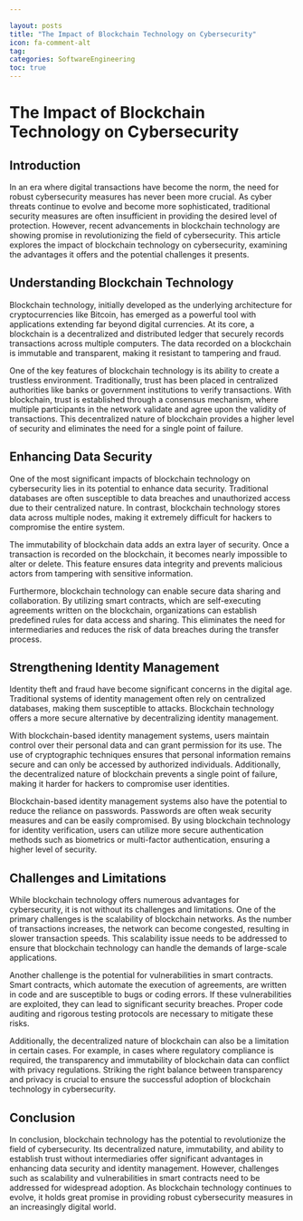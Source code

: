 ```yaml
---

layout: posts
title: "The Impact of Blockchain Technology on Cybersecurity"
icon: fa-comment-alt
tag:      
categories: SoftwareEngineering
toc: true
---
```




# The Impact of Blockchain Technology on Cybersecurity

## Introduction

In an era where digital transactions have become the norm, the need for robust cybersecurity measures has never been more crucial. As cyber threats continue to evolve and become more sophisticated, traditional security measures are often insufficient in providing the desired level of protection. However, recent advancements in blockchain technology are showing promise in revolutionizing the field of cybersecurity. This article explores the impact of blockchain technology on cybersecurity, examining the advantages it offers and the potential challenges it presents.

## Understanding Blockchain Technology

Blockchain technology, initially developed as the underlying architecture for cryptocurrencies like Bitcoin, has emerged as a powerful tool with applications extending far beyond digital currencies. At its core, a blockchain is a decentralized and distributed ledger that securely records transactions across multiple computers. The data recorded on a blockchain is immutable and transparent, making it resistant to tampering and fraud.

One of the key features of blockchain technology is its ability to create a trustless environment. Traditionally, trust has been placed in centralized authorities like banks or government institutions to verify transactions. With blockchain, trust is established through a consensus mechanism, where multiple participants in the network validate and agree upon the validity of transactions. This decentralized nature of blockchain provides a higher level of security and eliminates the need for a single point of failure.

## Enhancing Data Security

One of the most significant impacts of blockchain technology on cybersecurity lies in its potential to enhance data security. Traditional databases are often susceptible to data breaches and unauthorized access due to their centralized nature. In contrast, blockchain technology stores data across multiple nodes, making it extremely difficult for hackers to compromise the entire system.

The immutability of blockchain data adds an extra layer of security. Once a transaction is recorded on the blockchain, it becomes nearly impossible to alter or delete. This feature ensures data integrity and prevents malicious actors from tampering with sensitive information.

Furthermore, blockchain technology can enable secure data sharing and collaboration. By utilizing smart contracts, which are self-executing agreements written on the blockchain, organizations can establish predefined rules for data access and sharing. This eliminates the need for intermediaries and reduces the risk of data breaches during the transfer process.

## Strengthening Identity Management

Identity theft and fraud have become significant concerns in the digital age. Traditional systems of identity management often rely on centralized databases, making them susceptible to attacks. Blockchain technology offers a more secure alternative by decentralizing identity management.

With blockchain-based identity management systems, users maintain control over their personal data and can grant permission for its use. The use of cryptographic techniques ensures that personal information remains secure and can only be accessed by authorized individuals. Additionally, the decentralized nature of blockchain prevents a single point of failure, making it harder for hackers to compromise user identities.

Blockchain-based identity management systems also have the potential to reduce the reliance on passwords. Passwords are often weak security measures and can be easily compromised. By using blockchain technology for identity verification, users can utilize more secure authentication methods such as biometrics or multi-factor authentication, ensuring a higher level of security.

## Challenges and Limitations

While blockchain technology offers numerous advantages for cybersecurity, it is not without its challenges and limitations. One of the primary challenges is the scalability of blockchain networks. As the number of transactions increases, the network can become congested, resulting in slower transaction speeds. This scalability issue needs to be addressed to ensure that blockchain technology can handle the demands of large-scale applications.

Another challenge is the potential for vulnerabilities in smart contracts. Smart contracts, which automate the execution of agreements, are written in code and are susceptible to bugs or coding errors. If these vulnerabilities are exploited, they can lead to significant security breaches. Proper code auditing and rigorous testing protocols are necessary to mitigate these risks.

Additionally, the decentralized nature of blockchain can also be a limitation in certain cases. For example, in cases where regulatory compliance is required, the transparency and immutability of blockchain data can conflict with privacy regulations. Striking the right balance between transparency and privacy is crucial to ensure the successful adoption of blockchain technology in cybersecurity.

## Conclusion

In conclusion, blockchain technology has the potential to revolutionize the field of cybersecurity. Its decentralized nature, immutability, and ability to establish trust without intermediaries offer significant advantages in enhancing data security and identity management. However, challenges such as scalability and vulnerabilities in smart contracts need to be addressed for widespread adoption. As blockchain technology continues to evolve, it holds great promise in providing robust cybersecurity measures in an increasingly digital world.